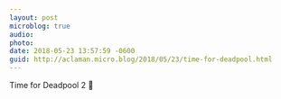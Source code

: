 ```yaml
---
layout: post
microblog: true
audio: 
photo: 
date: 2018-05-23 13:57:59 -0600
guid: http://aclaman.micro.blog/2018/05/23/time-for-deadpool.html
---
```

Time for Deadpool 2 🎥 

